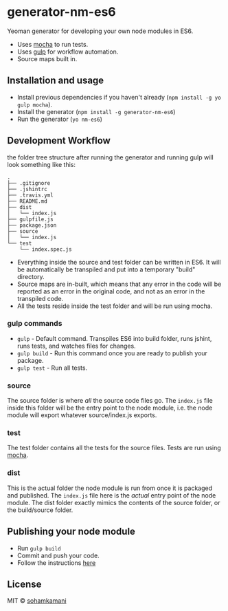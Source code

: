 # generator-nm-es6
Yeoman generator for developing your own node modules in ES6.
- Uses [mocha](https://mochajs.org/) to run tests.
- Uses [gulp](http://gulpjs.com/) for workflow automation.
- Source maps built in.

## Installation and usage

- Install previous dependencies if you haven't already (```npm install -g yo gulp mocha```).
- Install the generator (```npm install -g generator-nm-es6```)
- Run the generator (```yo nm-es6```)

## Development Workflow

the folder tree structure after running the generator and running gulp will look something like this:  
```
.  
├── .gitignore  
├── .jshintrc  
├── .travis.yml  
├── README.md   
├── dist  
│   └── index.js  
├── gulpfile.js  
├── package.json  
├── source  
│   └── index.js  
└── test  
    └── index.spec.js

```

- Everything inside the source and test folder can be written in ES6. It will be automatically be transpiled and put into a temporary "build" directory.
- Source maps are in-built, which means that any error in the code will be reported as an error in the original code, and not as an error in the transpiled code.
- All the tests reside inside the test folder and will be run using mocha.

### gulp commands
- `gulp` - Default command. Transpiles ES6 into build folder, runs jshint, runs tests, and watches files for changes.
- `gulp build` - Run this command once you are ready to publish your package.
- `gulp test` - Run all tests.

### source
The source folder is where *all* the source code files go. The `index.js` file inside this folder will be the entry point to the node module, i.e. the node module will export whatever source/index.js exports.

### test
The test folder contains all the tests for the source files. Tests are run using [mocha](https://mochajs.org/).

### dist
This is the actual folder the node module is run from once it is packaged and published. The `index.js` file here is the *actual* entry point of the node module. The dist folder exactly mimics the contents of the source folder, or the build/source folder.

## Publishing your node module
- Run `gulp build`
- Commit and push your code.
- Follow the instructions [here](https://gist.github.com/coolaj86/1318304)

## License

MIT © [sohamkamani](https://github.com/sohamkamani)

